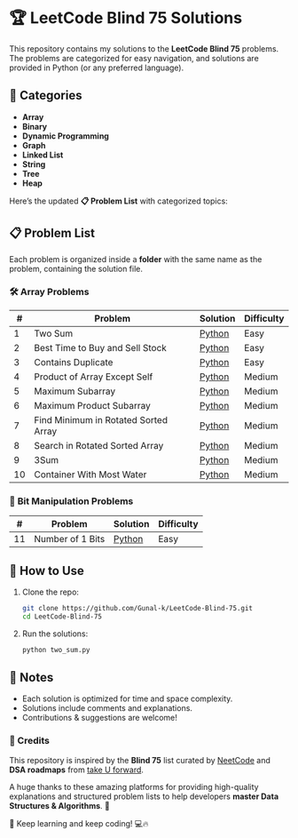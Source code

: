 # 🏆 LeetCode Blind 75 Solutions  

This repository contains my solutions to the **LeetCode Blind 75** problems. The problems are categorized for easy navigation, and solutions are provided in Python (or any preferred language).  

## 📌 Categories  

- **Array**  
- **Binary**  
- **Dynamic Programming**  
- **Graph**  
- **Linked List**  
- **String**  
- **Tree**  
- **Heap**  

Here’s the updated **📋 Problem List** with categorized topics:  

## 📋 Problem List  

Each problem is organized inside a **folder** with the same name as the problem, containing the solution file.  

### 🛠 **Array Problems**  
| #  | Problem                          | Solution                                                               | Difficulty |
|----|----------------------------------|-------------------------------------------------------------------------|------------|
| 1  | Two Sum                          | [Python](./1-TwoSum/1-TwoSum.py)                                       | Easy       |
| 2  | Best Time to Buy and Sell Stock  | [Python](./2-BestTimeToBuyAndSellStock/2-BestTimeToBuyAndSellStock.py)  | Easy       |
| 3  | Contains Duplicate               | [Python](./3-ContainsDuplicate/3-ContainsDuplicate.py)                  | Easy       |
| 4  | Product of Array Except Self     | [Python](./4-ProductOfArrayExceptSelf/4-ProductOfArrayExceptSelf.py)    | Medium     |
| 5  | Maximum Subarray                 | [Python](./5-MaximumSubarray/5-MaximumSubarray.py)                      | Medium     |
| 6  | Maximum Product Subarray         | [Python](./6-MaximumProductSubarray/6-MaximumProductSubarray.py)        | Medium     |
| 7  | Find Minimum in Rotated Sorted Array | [Python](./7-FindMinimumInRotatedSortedArray/7-FindMinimumInRotatedSortedArray.py) | Medium |
| 8  | Search in Rotated Sorted Array   | [Python](./8-SearchInRotatedSortedArray/8-SearchInRotatedSortedArray.py) | Medium     |
| 9  | 3Sum                              | [Python](./9-ThreeSum/9-ThreeSum.py)                                    | Medium     |
| 10 | Container With Most Water        | [Python](./10-ContainerWithMostWater/10-ContainerWithMostWater.py)      | Medium     |

### 🔢 **Bit Manipulation Problems**  
| #  | Problem                          | Solution                                                               | Difficulty |
|----|----------------------------------|-------------------------------------------------------------------------|------------|
| 11 | Number of 1 Bits                 | [Python](./11-NumberOf1Bits/11-NumberOf1Bits.py)                        | Easy       |


## 🚀 How to Use  

1. Clone the repo:  
   ```sh
   git clone https://github.com/Gunal-k/LeetCode-Blind-75.git
   cd LeetCode-Blind-75
   ```
2. Run the solutions:  
   ```sh
   python two_sum.py
   ```

## 📝 Notes  

- Each solution is optimized for time and space complexity.
- Solutions include comments and explanations.
- Contributions & suggestions are welcome!

### **📌 Credits**  

This repository is inspired by the **Blind 75** list curated by [NeetCode](https://neetcode.io/) and **DSA roadmaps** from [take U forward](https://takeuforward.org/).  

A huge thanks to these amazing platforms for providing high-quality explanations and structured problem lists to help developers **master Data Structures & Algorithms**. 🙌  

🚀 Keep learning and keep coding! 💻🔥  